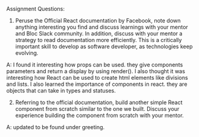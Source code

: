 Assignment
Questions:
1) Peruse the Official React documentation by Facebook, note down anything interesting you find and discuss learnings with your mentor and Bloc Slack community. In addition, discuss with your mentor a strategy to read documentation more efficiently. This is a critically important skill to develop as software developer, as technologies keep evolving.

A: I found it interesting how props can be used. they give components parameters
and return a display by using render(). I also thought it was interesting how
React can be used to create html elements like divisions and lists. I also learned
the importance of components in react. they are objects that can take in types and statuses.

2) Referring to the official documentation, build another simple React component from scratch similar to the one we built. Discuss your experience building the component from scratch with your mentor.

A: updated to be found under greeting.
